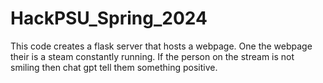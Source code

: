# HackPSU_Spring_2024
 
This code creates a flask server that hosts a webpage. One the webpage their is a steam constantly running. If the person on the stream is not smiling then chat gpt tell them something positive.
